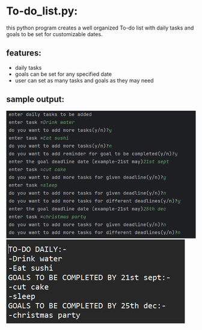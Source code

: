 # To-do_list.py:
this python program creates a well organized To-do list with daily tasks and goals to be set for customizable dates.

## features:
- daily tasks  
- goals can be set for any specified date  
- user can set as many tasks and goals as they may need  

## sample output:
![sample input](To-do_list_sample.png)  
![sample_output_in_text_file](To-do_list_sample_text_file_output.png)  

